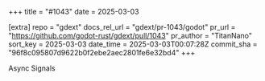 +++
title = "#1043"
date = 2025-03-03

[extra]
repo = "gdext"
docs_rel_url = "gdext/pr-1043/godot"
pr_url = "https://github.com/godot-rust/gdext/pull/1043"
pr_author = "TitanNano"
sort_key = 2025-03-03
date_time = 2025-03-03T00:07:28Z
commit_sha = "96f8c095807d9622b0f2ebe2aec2801fe6e32bd4"
+++

Async Signals

